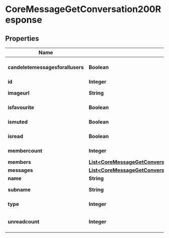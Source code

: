 

# CoreMessageGetConversation200Response


## Properties

| Name | Type | Description | Notes |
|------------ | ------------- | ------------- | -------------|
|**candeletemessagesforallusers** | **Boolean** | If the user can delete messages in the conversation for all users |  [optional] |
|**id** | **Integer** | The conversation id |  |
|**imageurl** | **String** | A link to the conversation picture, if set |  [optional] |
|**isfavourite** | **Boolean** | If the user marked this conversation as a favourite |  |
|**ismuted** | **Boolean** | If the user muted this conversation |  |
|**isread** | **Boolean** | If the user has read all messages in the conversation |  |
|**membercount** | **Integer** | Total number of conversation members |  |
|**members** | [**List&lt;CoreMessageGetConversation200ResponseMembersInner&gt;**](CoreMessageGetConversation200ResponseMembersInner.md) |  |  |
|**messages** | [**List&lt;CoreMessageGetConversation200ResponseMessagesInner&gt;**](CoreMessageGetConversation200ResponseMessagesInner.md) |  |  |
|**name** | **String** | The conversation name, if set |  [optional] |
|**subname** | **String** | A subtitle for the conversation name, if set |  [optional] |
|**type** | **Integer** | The type of the conversation (1&#x3D;individual,2&#x3D;group,3&#x3D;self) |  |
|**unreadcount** | **Integer** | The number of unread messages in this conversation |  [optional] |



